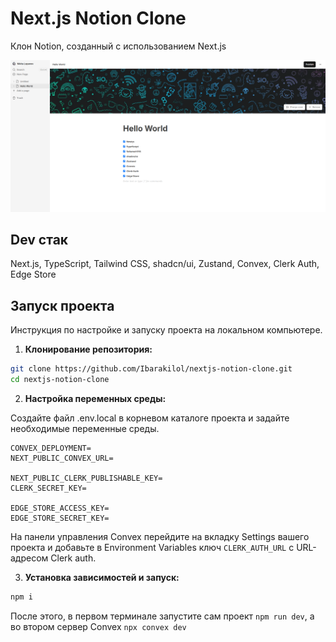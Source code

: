 # Next.js Notion Clone

Клон Notion, созданный с использованием Next.js

![Next.js Notion Clone](public/demo.png)

## Dev стак

Next.js, TypeScript, Tailwind CSS, shadcn/ui, Zustand, Convex, Clerk Auth, Edge Store

## Запуск проекта

Инструкция по настройке и запуску проекта на локальном компьютере.

1. **Клонирование репозитория:**

```bash
git clone https://github.com/Ibarakilol/nextjs-notion-clone.git
cd nextjs-notion-clone
```

2. **Настройка переменных среды:**

Создайте файл .env.local в корневом каталоге проекта и задайте необходимые переменные среды.

```
CONVEX_DEPLOYMENT=
NEXT_PUBLIC_CONVEX_URL=

NEXT_PUBLIC_CLERK_PUBLISHABLE_KEY=
CLERK_SECRET_KEY=

EDGE_STORE_ACCESS_KEY=
EDGE_STORE_SECRET_KEY=
```

На панели управления Convex перейдите на вкладку Settings вашего проекта и добавьте в Environment Variables ключ `CLERK_AUTH_URL` с URL-адресом Clerk auth.

3. **Установка зависимостей и запуск:**

```bash
npm i
```

После этого, в первом терминале запустите сам проект `npm run dev`, а во втором сервер Convex `npx convex dev`
